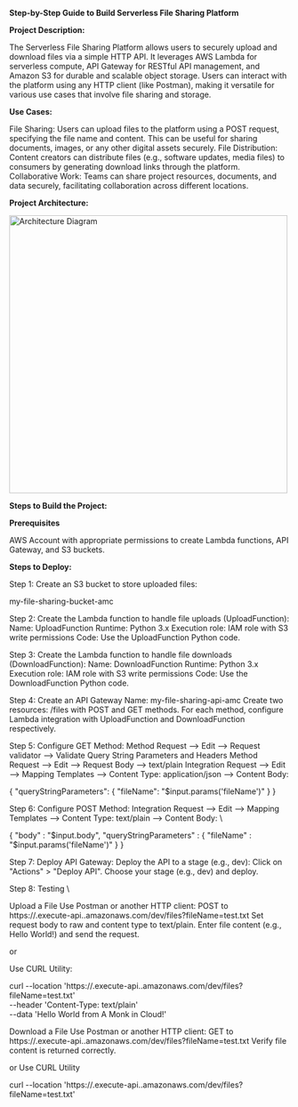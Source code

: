 **Step-by-Step Guide to Build Serverless File Sharing Platform**

**Project Description:**

The Serverless File Sharing Platform allows users to securely upload and download files via a simple HTTP API. It leverages AWS Lambda for serverless compute, API Gateway for RESTful API management, and Amazon S3 for durable and scalable object storage. Users can interact with the platform using any HTTP client (like Postman), making it versatile for various use cases that involve file sharing and storage.

**Use Cases:**

File Sharing: Users can upload files to the platform using a POST request, specifying the file name and content. This can be useful for sharing documents, images, or any other digital assets securely.
File Distribution: Content creators can distribute files (e.g., software updates, media files) to consumers by generating download links through the platform.
Collaborative Work: Teams can share project resources, documents, and data securely, facilitating collaboration across different locations.

**Project Architecture:**

<img width="500" alt="Architecture Diagram" src="https://github.com/user-attachments/assets/b75528a0-e620-401b-97a3-58df53633fbc">

**Steps to Build the Project:**

**Prerequisites**

AWS Account with appropriate permissions to create Lambda functions, API Gateway, and S3 buckets.

**Steps to Deploy:**

Step 1: Create an S3 bucket to store uploaded files:

my-file-sharing-bucket-amc

Step 2: Create the Lambda function to handle file uploads (UploadFunction):
Name: UploadFunction
Runtime: Python 3.x
Execution role: IAM role with S3 write permissions
Code: Use the UploadFunction Python code.

Step 3: Create the Lambda function to handle file downloads (DownloadFunction):
Name: DownloadFunction
Runtime: Python 3.x
Execution role: IAM role with S3 write permissions
Code: Use the DownloadFunction Python code.

Step 4: Create an API Gateway
Name: my-file-sharing-api-amc
Create two resources: /files with POST and GET methods.
For each method, configure Lambda integration with UploadFunction and DownloadFunction respectively.

Step 5: Configure GET Method:
Method Request --> Edit --> Request validator --> Validate Query String Parameters and Headers
Method Request --> Edit --> Request Body --> text/plain
Integration Request --> Edit --> Mapping Templates --> Content Type: application/json --> Content Body:

{
  "queryStringParameters": {
      "fileName": "$input.params('fileName')"
  }
}

Step 6: Configure POST Method:
Integration Request --> Edit --> Mapping Templates --> Content Type: text/plain --> Content Body: \

{
  "body" : "$input.body",
  "queryStringParameters" : {
      "fileName" : "$input.params('fileName')"
  }
}

Step 7: Deploy API Gateway:
Deploy the API to a stage (e.g., dev):
Click on "Actions" > "Deploy API".
Choose your stage (e.g., dev) and deploy.

Step 8: Testing \

Upload a File
Use Postman or another HTTP client:
POST to https://.execute-api..amazonaws.com/dev/files?fileName=test.txt
Set request body to raw and content type to text/plain.
Enter file content (e.g., Hello World!) and send the request.

or

Use CURL Utility:

curl --location 'https://<api-id>.execute-api.<region>.amazonaws.com/dev/files?fileName=test.txt' \
--header 'Content-Type: text/plain' \
--data 'Hello World from A Monk in Cloud!'

Download a File
Use Postman or another HTTP client:
GET to https://.execute-api..amazonaws.com/dev/files?fileName=test.txt
Verify file content is returned correctly.

or
Use CURL Utility

curl --location 'https://<api-id>.execute-api.<region>.amazonaws.com/dev/files?fileName=test.txt'

